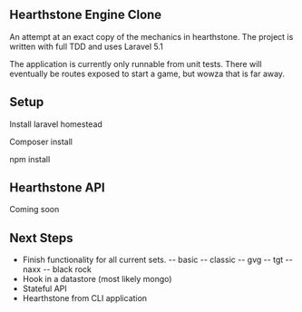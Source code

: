 ## Hearthstone Engine Clone

An attempt at an exact copy of the mechanics in hearthstone.  The project is written with full TDD and uses Laravel 5.1

The application is currently only runnable from unit tests.
There will eventually be routes exposed to start a game, but wowza that is far away.

## Setup

Install laravel homestead

Composer install

npm install

## Hearthstone API

Coming soon


## Next Steps

- Finish functionality for all current sets.
    -- basic
    -- classic
    -- gvg
    -- tgt
    -- naxx
    -- black rock
- Hook in a datastore (most likely mongo)
- Stateful API
- Hearthstone from CLI application


